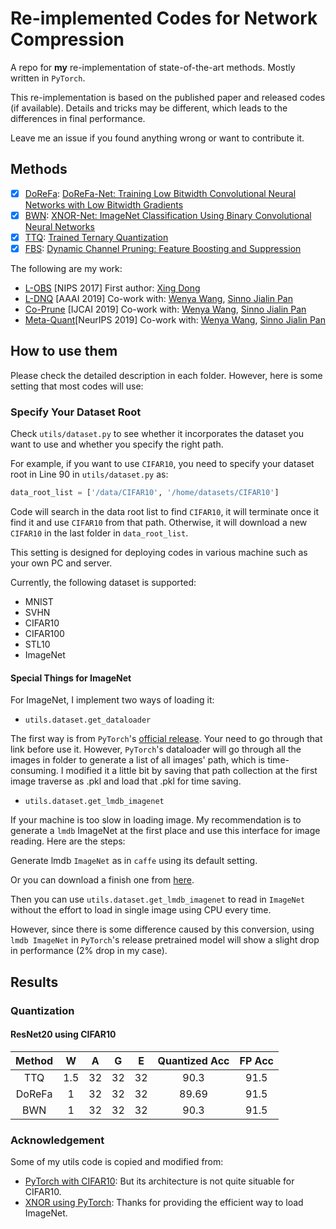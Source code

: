 # Re-implemented Codes for Network Compression

A repo for **my** re-implementation of state-of-the-art methods. Mostly written in `PyTorch`.

This re-implementation is based on the published paper and released codes (if available). Details and tricks may be 
different, which leads to the differences in final performance.

Leave me an issue if you found anything wrong or want to contribute it.
## Methods

- [X] [DoReFa](./DoReFa): [DoReFa-Net: Training Low Bitwidth Convolutional Neural Networks with Low Bitwidth Gradients](https://arxiv.org/abs/1606.06160)
- [X] [BWN](./BWN): [XNOR-Net: ImageNet Classification Using Binary Convolutional Neural Networks](https://arxiv.org/abs/1603.05279)
- [X] [TTQ](./TTQ): [Trained Ternary Quantization](https://arxiv.org/pdf/1612.01064v1.pdf)
- [X] [FBS](./FBS): [Dynamic Channel Pruning: Feature Boosting and Suppression](https://arxiv.org/abs/1810.05331)

The following are my work:
- [L-OBS](https://github.com/csyhhu/L-OBS) [NIPS 2017] First author: [Xing Dong](http://www.simonxin.com/)
- [L-DNQ](https://github.com/csyhhu/L-DNQ) [AAAI 2019] Co-work with: [Wenya Wang](https://www.ntu.edu.sg/home/wangwy/), [Sinno Jialin Pan](https://www.ntu.edu.sg/home/sinnopan/)
- [Co-Prune](https://github.com/csyhhu/Co-Prune) [IJCAI 2019] Co-work with: [Wenya Wang](https://www.ntu.edu.sg/home/wangwy/), [Sinno Jialin Pan](https://www.ntu.edu.sg/home/sinnopan/)
- [Meta-Quant](https://github.com/csyhhu/Meta-Quant)[NeurIPS 2019] Co-work with: [Wenya Wang](https://www.ntu.edu.sg/home/wangwy/), [Sinno Jialin Pan](https://www.ntu.edu.sg/home/sinnopan/)

## How to use them
Please check the detailed description in each folder. However, here is some setting that most codes will use:

### Specify Your Dataset Root
Check `utils/dataset.py` to see whether it incorporates the dataset you want to use and whether you specify the right path.

For example, if you want to use `CIFAR10`, you need to specify your dataset root in Line 90 in `utils/dataset.py` as:
```python
data_root_list = ['/data/CIFAR10', '/home/datasets/CIFAR10']
```
Code will search in the data root list to find `CIFAR10`, it will terminate once it find it and use `CIFAR10` from that path.
Otherwise, it will download a new `CIFAR10` in the last folder in `data_root_list`. 

This setting is designed for deploying codes in various machine such as your own PC and server.

Currently, the following dataset is supported:
- MNIST
- SVHN
- CIFAR10
- CIFAR100
- STL10
- ImageNet

#### Special Things for ImageNet
For ImageNet, I implement two ways of loading it:

- `utils.dataset.get_dataloader`

The first way is from `PyTorch`'s [official release](https://github.com/pytorch/examples/tree/master/imagenet). 
Your need to go through that link before use it. However, `PyTorch`'s dataloader will go through all the images 
in folder to generate a list of all images' path, which is time-consuming. I modified it a little bit by saving 
that path collection at the first image traverse as .pkl and load that .pkl for time saving.

- `utils.dataset.get_lmdb_imagenet`

If your machine is too slow in loading image. My recommendation is to generate a `lmdb` ImageNet at the first place
and use this interface for image reading. Here are the steps:

Generate lmdb `ImageNet` as in `caffe` using its default setting.

Or you can download a finish one from [here](https://github.com/jiecaoyu/XNOR-Net-PyTorch).

Then you can use `utils.dataset.get_lmdb_imagenet` to read in `ImageNet` without the effort to
load in single image using CPU every time.

However, since there is some difference caused by this conversion, using `lmdb ImageNet` in `PyTorch`'s
release pretrained model will show a slight drop in performance (2% drop in my case).

## Results

### Quantization

#### ResNet20 using CIFAR10

| Method | W | A | G | E | Quantized Acc | FP Acc |
| :-------:|:---:|:---:|:---:|:---:|:-------------:|:--------:|
| TTQ    |1.5| 32| 32| 32|     90.3      | 91.5  |
| DoReFa | 1 | 32|32|32| 89.69 | 91.5|
| BWN    | 1 | 32|32|32| 90.3 | 91.5|


### Acknowledgement

Some of my utils code is copied and modified from:

- [PyTorch with CIFAR10](https://github.com/kuangliu/pytorch-cifar): But its architecture is not quite situable for CIFAR10.
- [XNOR using PyTorch](https://github.com/jiecaoyu/XNOR-Net-PyTorch): Thanks for providing the efficient way to load ImageNet.
